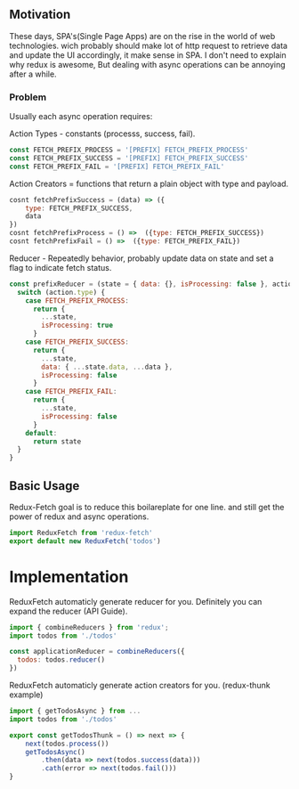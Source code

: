 ## Motivation
These days, SPA's(Single Page Apps) are on the rise in the world of web technologies.
wich probably should make lot of http request to retrieve data and update the UI accordingly, it make sense in SPA.
I don't need to explain why redux is awesome, But dealing with async operations can be annoying after a while. 

### Problem
Usually each async operation requires:

Action Types - constants (processs, success, fail).
```js
const FETCH_PREFIX_PROCESS = '[PREFIX] FETCH_PREFIX_PROCESS'
const FETCH_PREFIX_SUCCESS = '[PREFIX] FETCH_PREFIX_SUCCESS'
const FETCH_PREFIX_FAIL = '[PREFIX] FETCH_PREFIX_FAIL'
```
Action Creators = functions that return a plain object with type and payload.
```js
cosnt fetchPrefixSuccess = (data) => ({
    type: FETCH_PREFIX_SUCCESS,
    data
})
cosnt fetchPrefixProcess = () =>  ({type: FETCH_PREFIX_SUCCESS})
cosnt fetchPrefixFail = () =>  ({type: FETCH_PREFIX_FAIL})
```
Reducer - Repeatedly behavior, probably update data on state and set a flag to indicate fetch status.
```js
const prefixReducer = (state = { data: {}, isProcessing: false }, action) => {
  switch (action.type) {
    case FETCH_PREFIX_PROCESS:
      return {
        ...state,
        isProcessing: true
      }
    case FETCH_PREFIX_SUCCESS:
      return {
        ...state,
        data: { ...state.data, ...data },
        isProcessing: false
      }
    case FETCH_PREFIX_FAIL:
      return {
        ...state,
        isProcessing: false
      }
    default:
      return state
  }
}
```

## Basic Usage
Redux-Fetch goal is to reduce this boilareplate for one line. and still get the power of redux and async operations.

```js
import ReduxFetch from 'redux-fetch'
export default new ReduxFetch('todos')
```

# Implementation

ReduxFetch automaticly generate reducer for you. Definitely you can expand the reducer (API Guide).

```js
import { combineReducers } from 'redux';
import todos from './todos'

const applicationReducer = combineReducers({
  todos: todos.reducer()
})
```


ReduxFetch automaticly generate action creators for you. (redux-thunk example)

```js
import { getTodosAsync } from ...
import todos from './todos'

export const getTodosThunk = () => next => {
    next(todos.process())
    getTodosAsync()
        .then(data => next(todos.success(data)))
        .cath(error => next(todos.fail()))
}
```
